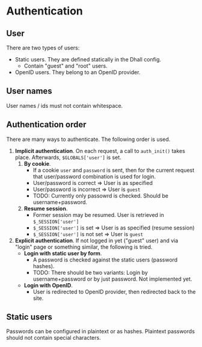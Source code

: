 # Authentication

## User
There are two types of users:
- Static users. They are defined statically in the Dhall config.
    - Contain "guest" and "root" users.
- OpenID users. They belong to an OpenID provider.


## User names
User names / ids must not contain whitespace.


## Authentication order
There are many ways to authenticate. The following order is used.

1. **Implicit authentication**.
On each request, a call to `auth_init()` takes place. Afterwards, `$GLOBALS['user']` is set.
    1. **By cookie**.
        - If a cookie `user` and `password` is sent, then for the current request that user/password combination is used for login.
        - User/password is correct       => User is as specified
        - User/password is incorrect     => User is `guest`
        - TODO: Currently only passowrd is checked. Should be username+password.
    2. **Resume session**.
        - Former session may be resumed. User is retrieved in `$_SESSION['user']`
        - `$_SESSION['user']` is set     => User is as specified (resume session)
        - `$_SESSION['user']` is not set => User is `guest`
2. **Explicit authentication**.
If not logged in yet ("guest" user) and via "login" page or something similar, the following is tried.
    - **Login with static user by form**.
        - A password is checked against the static users (password hashes).
        - TODO: There should be two variants: Login by username+password or by just password. Not implemented yet.
    - **Login with OpenID**.
        - User is redirected to OpenID provider, then redirected back to the site.


## Static users
Passwords can be configured in plaintext or as hashes. Plaintext passwords should not contain special characters.